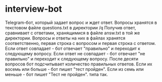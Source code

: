 # interview-bot

Telegram-бот, который задает вопрос и ждет ответ.
Вопросы хранятся в текстовом файле questions.txt в директории /q
Получив ответ, сравнивает с ответами, хранящимися в файле answ.txt в той же директории. 
Вопросы и ответы на них в файлах хранятся соответственно, первая строка с вопросом и первая строка с ответом. 
Если ответ совпадает - бот отвечает "правильно" и переходит к следующему вопросу. 
Если ответ не совпадает - бот отвечает "не правильно" и переходит к следующему вопросу. 
После десяти вопросов бот подсчитывает количество правильных ответов. 
Если их восемь или больше - бот пишет "тест пройден". 
Если из семь или меньше - бот пишет "Тест не пройден".
типа так.
